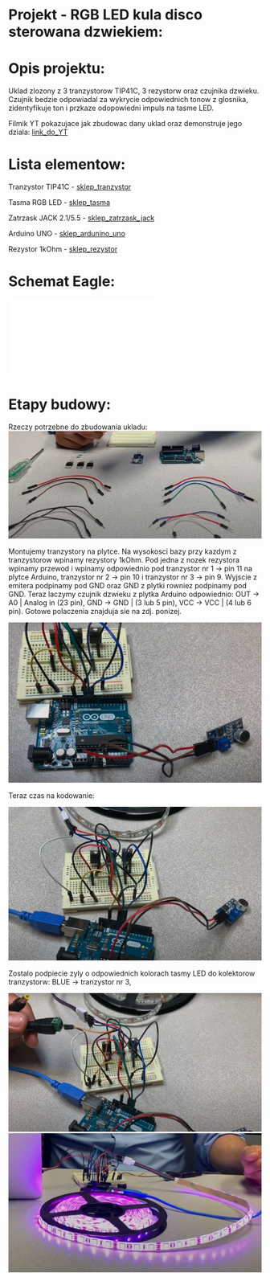 
# Projekt - RGB LED kula disco sterowana dzwiekiem:

# Opis projektu:

 Uklad zlozony z 3 tranzystorow TIP41C, 3 rezystorw oraz czujnika dzwieku. Czujnik bedzie odpowiadal za wykrycie odpowiednich tonow z glosnika, 
 zidentyfikuje ton i przkaze odopowiedni impuls na tasme LED. 
 
 Filmik YT pokazujace jak zbudowac dany uklad oraz demonstruje jego dziala:
[link_do_YT](https://www.youtube.com/watch?v=G-zCNkNp4RY)

# Lista elementow:

Tranzystor TIP41C - [sklep_tranzystor](https://allegro.pl/oferta/tranzystor-tip41c-tip41-6a-100v-fairchild-to-220-10798629711)

Tasma RGB LED - [sklep_tasma](https://allegro.pl/oferta/tasma-led-smd-wodoodporna-5m-rgb-kolorowa-pilot-10192557011)

Zatrzask JACK 2.1/5.5 - [sklep_zatrzask_jack](https://allegro.pl/oferta/szybkozlacze-komplet-g55-gniazdo-zasilania-2-1-5-5-10807172353)

Arduino UNO - [sklep_ardunino_uno](https://allegro.pl/oferta/zestaw-startowy-do-arduino-uno-r3-atmega328-ch340-10102800766)

Rezystor 1kOhm - [sklep_rezystor](https://allegro.pl/oferta/zestaw-startowy-do-arduino-uno-r3-atmega328-ch340-10102800766)

# Schemat Eagle:

![schemat_pdf](schemat.pdf)

# Etapy budowy:

Rzeczy potrzebne do zbudowania ukladu:
![img](./elementy.png)

Montujemy tranzystory na plytce. Na wysokosci bazy przy kazdym z tranzystorow wpinamy rezystory 1kOhm. Pod jedna z nozek rezystora wpinamy przewod 
i wpinamy odpowiednio pod tranzystor nr 1 -> pin 11 na plytce Arduino, tranzystor nr 2 -> pin 10 i tranzystor nr 3 -> pin 9. Wyjscie z emitera 
podpinamy pod GND oraz GND z plytki rowniez podpinamy pod GND. Teraz laczymy czujnik dzwieku z plytka Arduino odpowiednio: OUT -> A0 | Analog in (23 pin),
GND -> GND | (3 lub 5 pin), VCC -> VCC | (4 lub 6 pin). Gotowe polaczenia znajduja sie na zdj. ponizej.

![img](./uklad.png)

Teraz czas na kodowanie:

![img](./uklad2.png)

Zostalo podpiecie zyly o odpowiednich kolorach tasmy LED do kolektorow tranzystorw: BLUE -> tranzystor nr 3,  

![img](./uklad3.png)
![img](./gotowe.png)